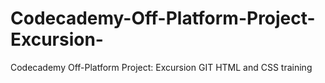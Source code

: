 # Codecademy-Off-Platform-Project-Excursion-
Codecademy Off-Platform Project: Excursion GIT HTML and CSS training 
